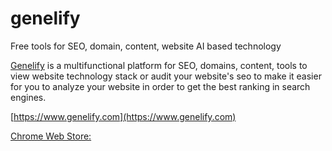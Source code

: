 # genelify
Free tools for SEO, domain, content, website AI based technology

[Genelify](https://www.genelify.com) is a multifunctional platform for SEO, domains, content, tools to view website technology stack or audit your website's seo to make it easier for you to analyze your website in order to get the best ranking in search engines.

[https://www.genelify.com](https://www.genelify.com)

[Chrome Web Store: ](https://chromewebstore.google.com/search/genelify.com)
